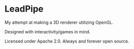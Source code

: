 # LeadPipe
My attempt at making a 3D renderer utilizing OpenGL.

Designed with interactivity/games in mind.


Licensed under Apache 2.0. Always and forever open source.
